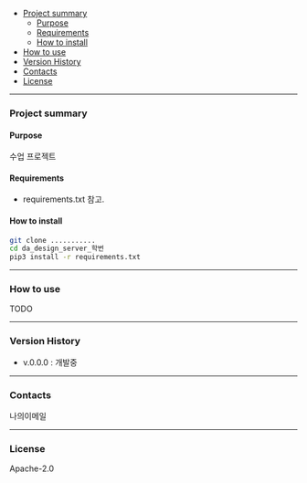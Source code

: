 - [Project summary](#da-design-server)
  - [Purpose](#purpose)
  - [Requirements](#requirements)
  - [How to install](#how-to-install)
- [How to use](#how-to-use)
- [Version History](#version-history)
- [Contacts](#contacts)
- [License](#license)

---

### Project summary

#### Purpose

수업 프로젝트

#### Requirements

* requirements.txt 참고.

#### How to install

```sh
git clone ...........
cd da_design_server_학번
pip3 install -r requirements.txt
```


---

### How to use

TODO

---

### Version History

* v.0.0.0 : 개발중

---

### Contacts

나의이메일

---

### License

Apache-2.0
